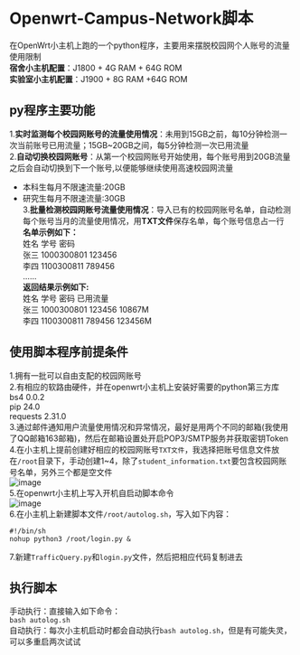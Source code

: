 # Openwrt-Campus-Network脚本
在OpenWrt小主机上跑的一个python程序，主要用来摆脱校园网个人账号的流量使用限制  
**宿舍小主机配置**：J1800 + 4G RAM + 64G ROM  
**实验室小主机配置**：J1900 + 8G RAM +64G ROM  
## py程序主要功能
1.**实时监测每个校园网账号的流量使用情况**：未用到15GB之前，每10分钟检测一次当前账号已用流量；15GB~20GB之间，每5分钟检测一次已用流量  
2.**自动切换校园网账号**：从第一个校园网账号开始使用，每个账号用到20GB流量之后会自动切换到下一个账号,以便能够继续使用高速校园网流量  
+ 本科生每月不限速流量:20GB
+ 研究生每月不限速流量:30GB  
3.**批量检测校园网账号流量使用情况**：导入已有的校园网账号名单，自动检测每个账号当月的流量使用情况，用**TXT文件**保存名单，每个账号信息占一行  
**名单示例如下：**  
姓名	 学号	       密码  
张三  1000300801	123456  
李四  1100300811	789456  
......  
**返回结果示例如下:**  
姓名	  学号	     密码   已用流量  
张三  1000300801	123456  10867M  
李四  1100300811	789456  123456M  
## 使用脚本程序前提条件  
1.拥有一批可以自由支配的校园网账号  
2.有相应的软路由硬件，并在openwrt小主机上安装好需要的python第三方库   
bs4                0.0.2  
pip                24.0  
requests           2.31.0  
3.通过邮件通知用户流量使用情况和异常情况，最好是用两个不同的邮箱(我使用了QQ邮箱163邮箱)，然后在邮箱设置处开启POP3/SMTP服务并获取密钥Token  
4.在小主机上提前创建好相应的校园网账号`TXT文件`，我选择把账号信息文件放在`/root`目录下，手动创建1~4，除了`student_information.txt`要包含校园网账号名单，另外三个都是空文件  
![image](https://github.com/2819685584/Openwrt-Campus-Network/assets/87923345/95ba5f97-c79b-4737-bd77-0da047863790)  
5.在openwrt小主机上写入开机自启动脚本命令  
![image](https://github.com/2819685584/Openwrt-Campus-Network/assets/87923345/f8b3598a-1727-4d6e-b482-bfc5df05fe8c)  
6.在小主机上新建脚本文件`/root/autolog.sh`，写入如下内容：  
```
#!/bin/sh
nohup python3 /root/login.py &
```
7.新建`TrafficQuery.py`和`login.py`文件，然后把相应代码复制进去
## 执行脚本
手动执行：直接输入如下命令：  
`bash autolog.sh`  
自动执行：每次小主机启动时都会自动执行`bash autolog.sh`，但是有可能失灵，可以多重启两次试试  





